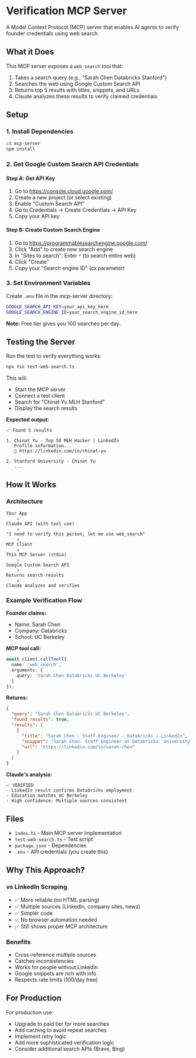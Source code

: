 # Verification MCP Server

A Model Context Protocol (MCP) server that enables AI agents to verify founder credentials using web search.

## What it Does

This MCP server exposes a `web_search` tool that:
1. Takes a search query (e.g., "Sarah Chen Databricks Stanford")
2. Searches the web using Google Custom Search API
3. Returns top 5 results with titles, snippets, and URLs
4. Claude analyzes these results to verify claimed credentials

## Setup

### 1. Install Dependencies

```bash
cd mcp-server
npm install
```

### 2. Get Google Custom Search API Credentials

#### Step A: Get API Key
1. Go to https://console.cloud.google.com/
2. Create a new project (or select existing)
3. Enable "Custom Search API"
4. Go to Credentials → Create Credentials → API Key
5. Copy your API key

#### Step B: Create Custom Search Engine
1. Go to https://programmablesearchengine.google.com/
2. Click "Add" to create new search engine
3. In "Sites to search": Enter `*` (to search entire web)
4. Click "Create"
5. Copy your "Search engine ID" (cx parameter)

### 3. Set Environment Variables

Create `.env` file in the mcp-server directory:

```bash
GOOGLE_SEARCH_API_KEY=your_api_key_here
GOOGLE_SEARCH_ENGINE_ID=your_search_engine_id_here
```

**Note:** Free tier gives you 100 searches per day.

## Testing the Server

Run the test to verify everything works:

```bash
npx tsx test-web-search.ts
```

This will:
- Start the MCP server
- Connect a test client
- Search for "Chinat Yu MLH Stanford"
- Display the search results

**Expected output:**
```
✅ Found 5 results

1. Chinat Yu - Top 50 MLH Hacker | LinkedIn
   Profile information...
   🔗 https://linkedin.com/in/chinat-yu

2. Stanford University - Chinat Yu
   ...
```

## How It Works

### Architecture

```
Your App
    ↓
Claude API (with tool use)
    ↓
"I need to verify this person, let me use web_search"
    ↓
MCP Client
    ↓
This MCP Server (stdio)
    ↓
Google Custom Search API
    ↓
Returns search results
    ↓
Claude analyzes and verifies
```

### Example Verification Flow

**Founder claims:**
- Name: Sarah Chen
- Company: Databricks
- School: UC Berkeley

**MCP tool call:**
```typescript
await client.callTool({
  name: 'web_search',
  arguments: {
    query: 'Sarah Chen Databricks UC Berkeley'
  }
});
```

**Returns:**
```json
{
  "query": "Sarah Chen Databricks UC Berkeley",
  "found_results": true,
  "results": [
    {
      "title": "Sarah Chen - Staff Engineer - Databricks | LinkedIn",
      "snippet": "Sarah Chen. Staff Engineer at Databricks. University of California, Berkeley...",
      "url": "https://linkedin.com/in/sarah-chen"
    }
  ]
}
```

**Claude's analysis:**
```
✅ VERIFIED
- LinkedIn result confirms Databricks employment
- Education matches UC Berkeley
- High confidence: Multiple sources consistent
```

## Files

- `index.ts` - Main MCP server implementation
- `test-web-search.ts` - Test script
- `package.json` - Dependencies
- `.env` - API credentials (you create this)

## Why This Approach?

### vs LinkedIn Scraping
- ✅ More reliable (no HTML parsing)
- ✅ Multiple sources (LinkedIn, company sites, news)
- ✅ Simpler code
- ✅ No browser automation needed
- ✅ Still shows proper MCP architecture

### Benefits
- Cross-reference multiple sources
- Catches inconsistencies
- Works for people without LinkedIn
- Google snippets are rich with info
- Respects rate limits (100/day free)

## For Production

For production use:
- Upgrade to paid tier for more searches
- Add caching to avoid repeat searches
- Implement retry logic
- Add more sophisticated verification logic
- Consider additional search APIs (Brave, Bing)
